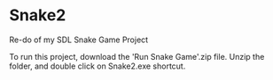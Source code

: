 # Snake2
Re-do of my SDL Snake Game Project

To run this project, download the 'Run Snake Game'.zip file.
Unzip the folder, and double click on Snake2.exe shortcut.

